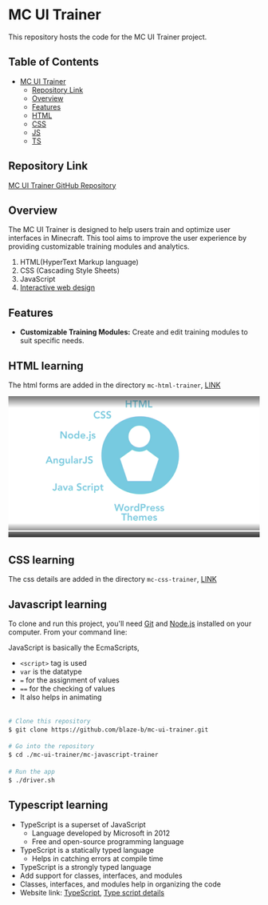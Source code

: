 # MC UI Trainer

This repository hosts the code for the MC UI Trainer project.

## Table of Contents

- [MC UI Trainer](#mc-ui-trainer)
    - [Repository Link](#repository-link)
    - [Overview](#overview)
    - [Features](#features)
    - [HTML](#html-learning)
    - [CSS](#css-learning)
    - [JS](#javascript-learning)
    - [TS]()

## Repository Link

[MC UI Trainer GitHub Repository](https://github.com/blaze-b/mc-ui-trainer.git)

## Overview

The MC UI Trainer is designed to help users train and optimize user interfaces in Minecraft.
This tool aims to improve the user experience by providing customizable training modules
and analytics.

1. HTML(HyperText Markup language)
2. CSS (Cascading Style Sheets)
3. JavaScript
4. [Interactive web design](./docs/interactive-web-design.md)

## Features

- **Customizable Training Modules:** Create and edit training modules to suit specific needs.

## HTML learning

The html forms are added in the directory `mc-html-trainer`, [LINK](././mc-html-trainer/README.md)

![alt text](././mc-html-trainer/app/assets/images/word_press_theme.PNG)

## CSS learning

The css details are added in the directory `mc-css-trainer`, [LINK](././mc-css-trainer/README.md)

## Javascript learning

To clone and run this project, you'll need [Git](https://git-scm.com)
and [Node.js](https://nodejs.org) installed on your computer. From your command line:

JavaScript is basically the EcmaScripts,

- `<script>` tag is used
- `var` is the datatype
- `=` for the assignment of values
- `==` for the checking of values
- It also helps in animating

```bash

# Clone this repository
$ git clone https://github.com/blaze-b/mc-ui-trainer.git

# Go into the repository
$ cd ./mc-ui-trainer/mc-javascript-trainer

# Run the app
$ ./driver.sh

```

## Typescript learning

- TypeScript is a superset of JavaScript
  - Language developed by Microsoft in 2012
  - Free and open-source programming language
- TypeScript is a statically typed language
  - Helps in catching errors at compile time
- TypeScript is a strongly typed language
- Add support for classes, interfaces, and modules
- Classes, interfaces, and modules help in organizing the code
- Website link: [TypeScript](https://www.typescriptlang.org/), [Type script details](./docs/typescript-details.md)
